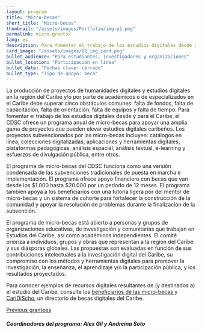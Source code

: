 ```yaml
---
layout: program
title: "Micro-becas"
short_title: "Micro-becas"
thumbnail: "/assets/images/Portfolio/img-p2.png"
permalink: micro-grants/
lang: es
description: Para fomentar el trabajo de los estudios digitales desde y para el Caribe, el CDSC ofrece un programa anual de micro-becas para apoyar una amplia gama de proyectos que pueden elevar estudios digitales caribeños.
card_image: "/assets/images/02_img_card.png"
bullet_audience: "Para estudiantes, investigadores y organizaciones"
bullet_location: "Participación en línea"
bullet_date: "Fechas clave: cerrado"
bullet_type: "Tipo de apoyo: beca"
---
```


<!--
<div class="project-demo-btn">
        <a class="btn project-btn" href="{{site.baseurl}}/microgrant-recipients-2023/">Premiados 2023</a>
        <a class="btn project-btn" href="{{site.baseurl}}/micro-grants/cfp2024/">Llamado 2024-25</a>
    </div>
<hr>
<br> -->

<div class="portfolio-details">
   <p>La producción de proyectos de humanidades digitales y estudios digitales en la región del Caribe y/o por parte de académicos o de especializados en el Caribe debe superar cinco obstáculos comunes: falta de fondos, falta de capacitación, falta de orientación, falta de equipos y falta de tiempo. Para fomentar el trabajo de los estudios digitales desde y para el Caribe, el CDSC ofrece un programa anual de micro-becas para apoyar una amplia gama de proyectos que pueden elevar estudios digitales caribeños. Los proyectos subvencionados por las micro-becas incluyen: catálogos en línea, colecciones digitalizadas, aplicaciones y herramientas digitales, plataformas pedagógicas, análisis espacial, análisis textual, e-learning y esfuerzos de divulgación pública, entre otros.</p>
<p>El programa de micro-becas del CDSC funciona como una versión condensada de las subvenciones tradicionales de puesta en marcha e implementación. El programa ofrece apoyo financiero con becas que van desde los $1.000 hasta $20.000 por un período de 12 meses. El programa también apoya a los beneficiarios con una tutoría ligera por del mentor de micro-becas y un sistema de cohorte para fortalecer la construcción de la comunidad y apoyar la resolución de problemas durante la finalización de la subvención.</p>
<p>El programa de micro-becas está abierto a personas y grupos de organizaciones educativas, de investigación y comunitarias que trabajan en Estudios del Caribe, así como  académicos independientes. El comité prioriza a individuos, grupos y obras que representan a la región del Caribe y sus diásporas globales. Las propuestas son evaluadas en función de sus contribuciones intelectuales a la investigación digital del Caribe, su compromiso con los métodos y herramientas digitales para promover la investigación, la enseñanza, el aprendizaje y/o la participación pública, y los resultados proyectados. </p>
<!-- <p>Para obtener más información sobre los requisitos de elegibilidad y solicitud, visite nuestra <a href="/_micro-grants/cfp2024.es.html" target="_blank">Convocatoria de propuestas</a>.</p> -->
<p>Para conocer ejemplos de recursos digitales resultantes de (y destinados a) el estudio del Caribe, consulte los <a href="{{site.baseurl}}/grantees-microgrants/">beneficiarios de las micro-becas </a>y <a href="https://thecaribbeandigital.org/caridischo/es/" target="_blank">CariDiScho</a>, un directorio de becas digitales del Caribe.</p>
 <div class="project-demo-btn">
        <a class="btn project-btn" href="{{site.baseurl}}/grantees-microgrants/">Previous grantees</a>
    </div>
<div><h5>Coordinadores del programa: Alex Gil y Andreína Soto</h5></div>

</div>
